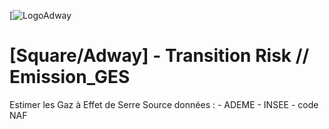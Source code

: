 [![LogoAdway](https://www.square-management.com/wp-content/uploads/2021/10/adway-logo-header.svg)
# [Square/Adway] - Transition Risk // Emission_GES
Estimer les Gaz à Effet de Serre
      Source données :  - ADEME
                        - INSEE - code NAF
